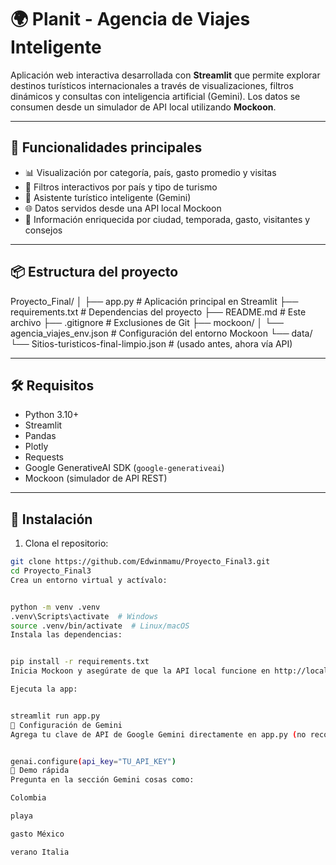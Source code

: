 # 🌍 Planit - Agencia de Viajes Inteligente

Aplicación web interactiva desarrollada con **Streamlit** que permite explorar destinos turísticos internacionales a través de visualizaciones, filtros dinámicos y consultas con inteligencia artificial (Gemini). Los datos se consumen desde un simulador de API local utilizando **Mockoon**.

---

## 🚀 Funcionalidades principales

- 📊 Visualización por categoría, país, gasto promedio y visitas
- 🧭 Filtros interactivos por país y tipo de turismo
- 🤖 Asistente turístico inteligente (Gemini)
- 🌐 Datos servidos desde una API local Mockoon
- 📍 Información enriquecida por ciudad, temporada, gasto, visitantes y consejos

---

## 📦 Estructura del proyecto

Proyecto_Final/
│
├── app.py # Aplicación principal en Streamlit
├── requirements.txt # Dependencias del proyecto
├── README.md # Este archivo
├── .gitignore # Exclusiones de Git
├── mockoon/
│ └── agencia_viajes_env.json # Configuración del entorno Mockoon
└── data/
└── Sitios-turisticos-final-limpio.json # (usado antes, ahora vía API)

---

## 🛠️ Requisitos

- Python 3.10+
- Streamlit
- Pandas
- Plotly
- Requests
- Google GenerativeAI SDK (`google-generativeai`)
- Mockoon (simulador de API REST)

---

## 🔧 Instalación

1. Clona el repositorio:

```bash
git clone https://github.com/Edwinmamu/Proyecto_Final3.git
cd Proyecto_Final3
Crea un entorno virtual y actívalo:


python -m venv .venv
.venv\Scripts\activate  # Windows
source .venv/bin/activate  # Linux/macOS
Instala las dependencias:


pip install -r requirements.txt
Inicia Mockoon y asegúrate de que la API local funcione en http://localhost:3000/destinos.

Ejecuta la app:


streamlit run app.py
🤖 Configuración de Gemini
Agrega tu clave de API de Google Gemini directamente en app.py (no recomendado en producción) o usa variables de entorno:


genai.configure(api_key="TU_API_KEY")
🧪 Demo rápida
Pregunta en la sección Gemini cosas como:

Colombia

playa

gasto México

verano Italia